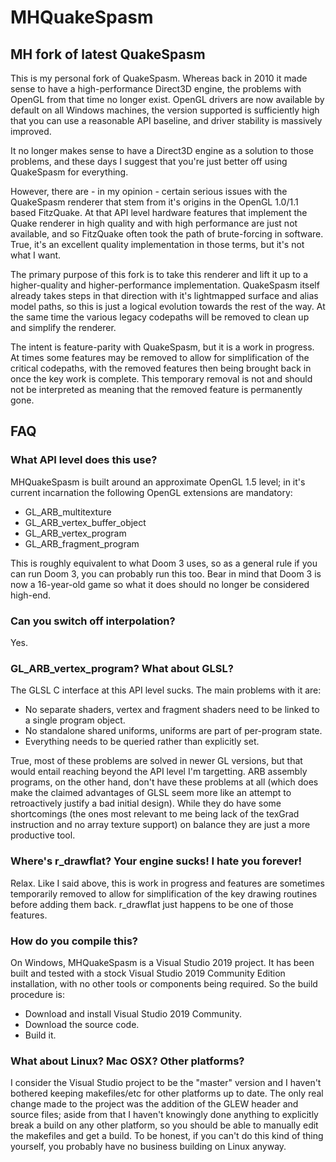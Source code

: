 # MHQuakeSpasm
## MH fork of latest QuakeSpasm

This is my personal fork of QuakeSpasm.  Whereas back in 2010 it made sense to have a high-performance Direct3D engine, the problems with OpenGL from that time no longer exist.  OpenGL drivers are now available by default on all Windows machines, the version supported is sufficiently high that you can use a reasonable API baseline, and driver stability is massively improved.

It no longer makes sense to have a Direct3D engine as a solution to those problems, and these days I suggest that you're just better off using QuakeSpasm for everything.

However, there are - in my opinion - certain serious issues with the QuakeSpasm renderer that stem from it's origins in the OpenGL 1.0/1.1 based FitzQuake.  At that API level hardware features that implement the Quake renderer in high quality and with high performance are just not available, and so FitzQuake often took the path of brute-forcing in software.  True, it's an excellent quality implementation in those terms, but it's not what I want.

The primary purpose of this fork is to take this renderer and lift it up to a higher-quality and higher-performance implementation.  QuakeSpasm itself already takes steps in that direction with it's lightmapped surface and alias model paths, so this is just a logical evolution towards the rest of the way.  At the same time the various legacy codepaths will be removed to clean up and simplify the renderer.

The intent is feature-parity with QuakeSpasm, but it is a work in progress.  At times some features may be removed to allow for simplification of the critical codepaths, with the removed features then being brought back in once the key work is complete.  This temporary removal is not and should not be interpreted as meaning that the removed feature is permanently gone.

## FAQ

### What API level does this use?
MHQuakeSpasm is built around an approximate OpenGL 1.5 level; in it's current incarnation the following OpenGL extensions are mandatory:
 - GL_ARB_multitexture
 - GL_ARB_vertex_buffer_object
 - GL_ARB_vertex_program
 - GL_ARB_fragment_program

This is roughly equivalent to what Doom 3 uses, so as a general rule if you can run Doom 3, you can probably run this too. Bear in mind that Doom 3 is now a 16-year-old game so what it does should no longer be considered high-end. 

### Can you switch off interpolation?
Yes.

### GL_ARB_vertex_program?  What about GLSL?
The GLSL C interface at this API level sucks.  The main problems with it are:
 - No separate shaders, vertex and fragment shaders need to be linked to a single program object.
 - No standalone shared uniforms, uniforms are part of per-program state.
 - Everything needs to be queried rather than explicitly set.
 
True, most of these problems are solved in newer GL versions, but that would entail reaching beyond the API level I'm targetting.  ARB assembly programs, on the other hand, don't have these problems at all (which does make the claimed advantages of GLSL seem more like an attempt to retroactively justify a bad initial design).  While they do have some shortcomings (the ones most relevant to me being lack of the texGrad instruction and no array texture support) on balance they are just a more productive tool.

### Where's r_drawflat? Your engine sucks! I hate you forever!
Relax.  Like I said above, this is work in progress and features are sometimes temporarily removed to allow for simplification of the key drawing routines before adding them back.  r_drawflat just happens to be one of those features.

### How do you compile this?
On Windows, MHQuakeSpasm is a Visual Studio 2019 project.  It has been built and tested with a stock Visual Studio 2019 Community Edition installation, with no other tools or components being required.  So the build procedure is:
 - Download and install Visual Studio 2019 Community.
 - Download the source code.
 - Build it.

### What about Linux?  Mac OSX?  Other platforms?
I consider the Visual Studio project to be the "master" version and I haven't bothered keeping makefiles/etc for other platforms up to date.  The only real change made to the project was the addition of the GLEW header and source files; aside from that I haven't knowingly done anything to explicitly break a build on any other platform, so you should be able to manually edit the makefiles and get a build.  To be honest, if you can't do this kind of thing yourself, you probably have no business building on Linux anyway.
